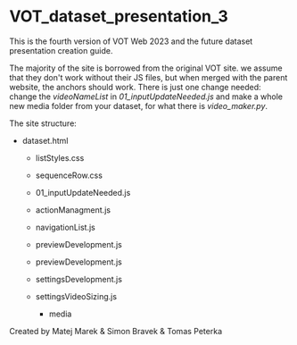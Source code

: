 # VOT_dataset_presentation_3
This is the fourth version of VOT Web 2023 and the future dataset presentation creation guide.

The majority of the site is borrowed from the original VOT site. we assume that they don't work without their JS files, but when merged with the parent
website, the anchors should work. There is just one change needed: change the <i>videoNameList</i> in <i>01_inputUpdateNeeded.js</i> and make a whole new media folder from your dataset, for what there is <i>video_maker.py</i>.

The site structure:
* dataset.html
  * listStyles.css
  * sequenceRow.css
 
  * 01_inputUpdateNeeded.js
  * actionManagment.js
  * navigationList.js
  * previewDevelopment.js
  * previewDevelopment.js
  * settingsDevelopment.js
  * settingsVideoSizing.js
 
       *  media

Created by Matej Marek & Simon Bravek & Tomas Peterka
